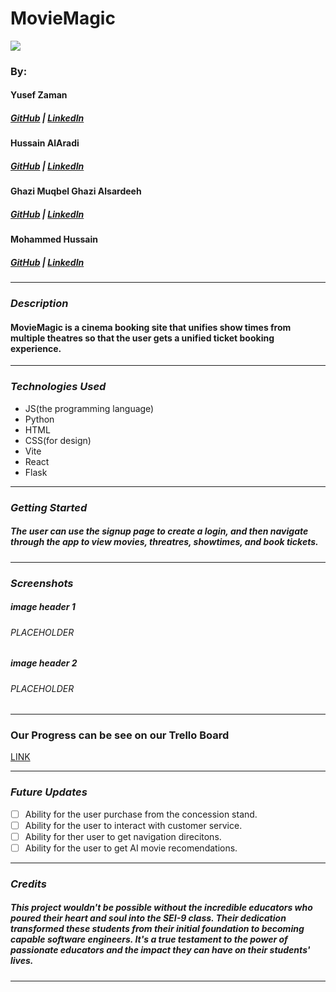 # MovieMagic

![](https://media3.giphy.com/media/dtCLggdynuSp8D9HxD/giphy.gif?cid=6c09b952bwfong6c39khqtciixuqnlq2o1snhx5xyojouvkw&ep=v1_internal_gif_by_id&rid=giphy.gif&ct=s)

### By:

#### Yusef Zaman

##### [GitHub](https://github.com/yusefzaman) | [LinkedIn](https://www.linkedin.com/in/yusefzaman/)

#### Hussain AlAradi

##### [GitHub](https://github.com/HussainALAradi5) | [LinkedIn](https://www.linkedin.com/in/hussainalaradi/)

#### Ghazi Muqbel Ghazi Alsardeeh

##### [GitHub](https://github.com/GhaziMuqbel) | [LinkedIn](https://www.linkedin.com/in/ghazoooialsardeeh?utm_source=share&utm_campaign=share_via&utm_content=profile&utm_medium=android_app)

#### Mohammed Hussain

##### [GitHub](https://github.com/MohdHusain2000) | [LinkedIn](https://www.linkedin.com/in/mohamed-husain-677384305/)

---

### **_Description_**

#### MovieMagic is a cinema booking site that unifies show times from multiple theatres so that the user gets a unified ticket booking experience.

---

### **_Technologies Used_**

- JS(the programming language)
- Python
- HTML
- CSS(for design)
- Vite
- React
- Flask

---

### **_Getting Started_**

##### The user can use the signup page to create a login, and then navigate through the app to view movies, threatres, showtimes, and book tickets.

---

### **_Screenshots_**

##### image header 1

###### PLACEHOLDER

##### image header 2

###### PLACEHOLDER

---

### Our Progress can be see on our Trello Board

[LINK](https://trello.com/b/Rf23bv94/movie-inspector)

---

### **_Future Updates_**

- [ ] Ability for the user purchase from the concession stand.
- [ ] Ability for the user to interact with customer service.
- [ ] Ability for ther user to get navigation direcitons.
- [ ] Ability for the user to get AI movie recomendations.

---

### **_Credits_**

##### This project wouldn't be possible without the incredible educators who poured their heart and soul into the SEI-9 class. Their dedication transformed these students from their initial foundation to becoming capable software engineers. It's a true testament to the power of passionate educators and the impact they can have on their students' lives.
---

